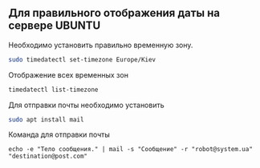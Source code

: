 ## Для правильного отображения даты на сервере UBUNTU  
Необходимо установить правильно временную зону.

```bash
sudo timedatectl set-timezone Europe/Kiev
```

Отображение всех временных зон
```bash
timedatectl list-timezone
```

Для отправки почты необходимо установить
```bash
sudo apt install mail
```

Команда для отправки почты
```
echo -e "Тело сообщения." | mail -s "Сообщение" -r "robot@system.ua" "destination@post.com"
```


